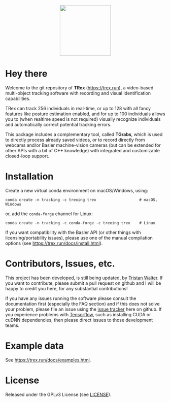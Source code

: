 <p align="center"><img src="https://github.com/mooch443/trex/blob/master/images/Icon1024.png" width="160px"></p>

# Hey there

Welcome to the git repository of **TRex** (https://trex.run), a video-based multi-object tracking software with recording and visual identification capabilities.

TRex can track 256 individuals in real-time, or up to 128 with all fancy features like posture estimation enabled, and for up to 100 individuals allows you to 
(when realtime speed is not required) visually recognize individuals and automatically correct potential tracking errors.

This package includes a complementary tool, called **TGrabs**, which is used to directly process already saved videos, or to record directly from 
webcams and/or Basler machine-vision cameras (but can be extended for other APIs with a bit of C++ knowledge) with integrated and customizable closed-loop support.

# Installation

Create a new virtual conda environment on macOS/Windows, using:

```
conda create -n tracking -c trexing trex                   # macOS, Windows
```
or, add the `conda-forge` channel for Linux:
```
conda create -n tracking -c conda-forge -c trexing trex    # Linux
```

If you want compatibility with the Basler API (or other things with licensing/portability issues), please 
use one of the manual compilation options (see https://trex.run/docs/install.html).

# Contributors, Issues, etc.

This project has been developed, is still being updated, by [Tristan Walter](http://moochm.de).
If you want to contribute, please submit a pull request on github and I will be happy to credit you here, for any substantial contributions!

If you have any issues running the software please consult the documentation first (especially the FAQ section) 
and if this does not solve your problem, please file an issue using the [issue tracker](https://github.com/mooch443/trex/issues) here on github. 
If you experience problems with [Tensorflow](https://tensorflow.org), such as installing CUDA or cuDNN dependencies, then please direct issues to those development teams.

# Example data

See https://trex.run/docs/examples.html.

# License

Released under the GPLv3 License (see [LICENSE](https://github.com/mooch443/trex/blob/master/LICENSE)).
